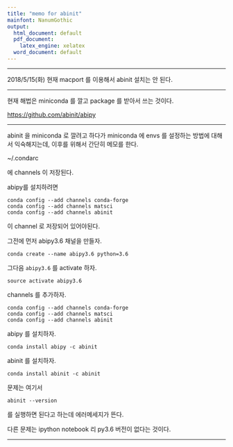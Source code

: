 ```yaml
---
title: "memo for abinit"
mainfont: NanumGothic
output:
  html_document: default
  pdf_document:
    latex_engine: xelatex
  word_document: default
---
```






***

2018/5/15(화) 현재 macport 를 이용해서 abinit 설치는 안 된다.

***

현재 해법은 miniconda 를 깔고 package 를 받아서 쓰는 것이다.  

https://github.com/abinit/abipy

***

abinit 을 miniconda 로 깔려고 하다가 miniconda 에 envs 를 설정하는 방법에 대해서 익숙해지는데, 이후를 위해서 간단히 메모를 한다.

~/.condarc

에 channels 이 저장된다.

abipy를 설치하려면

```
conda config --add channels conda-forge
conda config --add channels matsci
conda config --add channels abinit
```

이 channel 로 저장되어 있어야된다.


그전에 먼저 abipy3.6 채널을 만들자.

```
conda create --name abipy3.6 python=3.6
```

그다음 `abipy3.6` 를 activate 하자.

```
source activate abipy3.6
```

channels 를 추가하자.

```
conda config --add channels conda-forge
conda config --add channels matsci
conda config --add channels abinit
```

abipy 를 설치하자.

```
conda install abipy -c abinit
```

abinit 를 설치하자.

```
conda install abinit -c abinit
```

문제는 여기서

```
abinit --version
```
를 실행하면 된다고 하는데 에러메세지가 뜬다.

다른 문제는 ipython notebook 리 py3.6 버전이 없다는 것이다.




***

